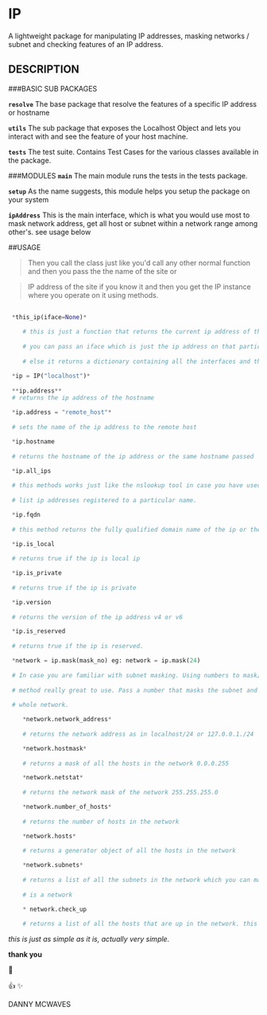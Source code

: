 # IP
A lightweight package for manipulating IP addresses, masking networks / subnet and checking features of an IP address.

## DESCRIPTION

###BASIC SUB PACKAGES

**`resolve`** The base package that resolve the features of a specific IP address or hostname

**`utils`** The sub package that exposes the Localhost Object and lets you interact with
and see the feature of your host machine.

**`tests`** The test suite. Contains Test Cases for the various classes available in the package.

###MODULES
**`main`** The main module runs the tests in the tests package.

**`setup`** As the name suggests, this module helps you setup the package on your system

**`ipAddress`** This is the main interface, which is what you would use most to mask network address, get all host
 or subnet within a network range among other's. see usage below


##USAGE
> Then you call the class just like you'd call any other normal function and then you pass the the name of the site or

> IP address of the site if you know it and then you get the IP instance where you operate on it using methods.

```python
 
 *this_ip(iface=None)*
 	
 	# this is just a function that returns the current ip address of the machine that you are currently using.
 	
 	# you can pass an iface which is just the ip address on that particular interface if it exists.
 	
 	# else it returns a dictionary containing all the interfaces and the corresponding IP addresses.

 *ip = IP("localhost")*
 
 **ip.address**
 # returns the ip address of the hostname 

 *ip.address = "remote_host"*
 
 # sets the name of the ip address to the remote host

 *ip.hostname
 
 # returns the hostname of the ip address or the same hostname passed 

 *ip.all_ips
 
 # this methods works just like the nslookup tool in case you have used that before. All this that is to return all the
 
 # list ip addresses registered to a particular name.

 *ip.fqdn
 
 # this method returns the fully qualified domain name of the ip or the host

 *ip.is_local
 
 # returns true if the ip is local ip

 *ip.is_private
 
 # returns true if the ip is private

 *ip.version
 
 # returns the version of the ip address v4 or v6

 *ip.is_reserved
 
 # returns true if the ip is reserved.

 *network = ip.mask(mask_no) eg: network = ip.mask(24)
 
 # In case you are familiar with subnet masking. Using numbers to mask/represent a whole network, you will find this
 
 # method really great to use. Pass a number that masks the subnet and then it returns an object. hence it returns the
 
 # whole network.

    *network.network_address*
    
    # returns the network address as in localhost/24 or 127.0.0.1./24

    *network.hostmask*
    
    # returns a mask of all the hosts in the network 0.0.0.255 

    *network.netstat*
    
    # returns the network mask of the network 255.255.255.0

    *network.number_of_hosts*
    
    # returns the number of hosts in the network

    *network.hosts*
    
    # returns a generator object of all the hosts in the network

    *network.subnets*
    
    # returns a list of all the subnets in the network which you can manipulate like a netowrk because it technically
    
    # is a network

    * network.check_up
    
    # returns a list of all the hosts that are up in the network. this might take a while depending on your internet connection

```

*this is just as simple as it is, actually very simple.*

**thank you**

:metal:

:+1: :sparkles:

DANNY MCWAVES
